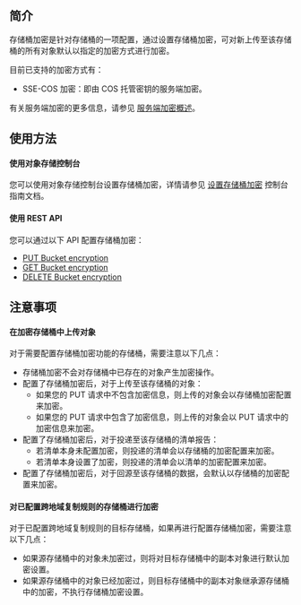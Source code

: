 ## 简介

存储桶加密是针对存储桶的一项配置，通过设置存储桶加密，可对新上传至该存储桶的所有对象默认以指定的加密方式进行加密。

目前已支持的加密方式有：

- SSE-COS 加密：即由 COS 托管密钥的服务端加密。

有关服务端加密的更多信息，请参见 [服务端加密概述](https://cloud.tencent.com/document/product/436/18145)。

## 使用方法

#### 使用对象存储控制台

您可以使用对象存储控制台设置存储桶加密，详情请参见 [设置存储桶加密](https://cloud.tencent.com/document/product/436/40116) 控制台指南文档。

#### 使用 REST API
您可以通过以下 API 配置存储桶加密：

- [PUT Bucket encryption](https://cloud.tencent.com/document/product/436/40136) 
- [GET Bucket encryption](https://cloud.tencent.com/document/product/436/40137) 
- [DELETE Bucket encryption](https://cloud.tencent.com/document/product/436/40138) 

## 注意事项

#### 在加密存储桶中上传对象

对于需要配置存储桶加密功能的存储桶，需要注意以下几点：

- 存储桶加密不会对存储桶中已存在的对象产生加密操作。
- 配置了存储桶加密后，对于上传至该存储桶的对象：
  - 如果您的 PUT 请求中不包含加密信息，则上传的对象会以存储桶加密配置来加密。
  - 如果您的 PUT 请求中包含了加密信息，则上传的对象会以 PUT 请求中的加密信息来加密。
- 配置了存储桶加密后，对于投递至该存储桶的清单报告：
  - 若清单本身未配置加密，则投递的清单会以存储桶的加密配置来加密。
  - 若清单本身设置了加密，则投递的清单会以清单的加密配置来加密。
- 配置了存储桶加密后，对于回源至该存储桶的数据，会默认以存储桶的加密配置来加密。

#### 对已配置跨地域复制规则的存储桶进行加密

对于已配置跨地域复制规则的目标存储桶，如果再进行配置存储桶加密，需要注意以下几点：

- 如果源存储桶中的对象未加密过，则将对目标存储桶中的副本对象进行默认加密设置。
- 如果源存储桶中的对象已经加密过，则目标存储桶中的副本对象继承源存储桶中的加密，不执行存储桶加密设置。


